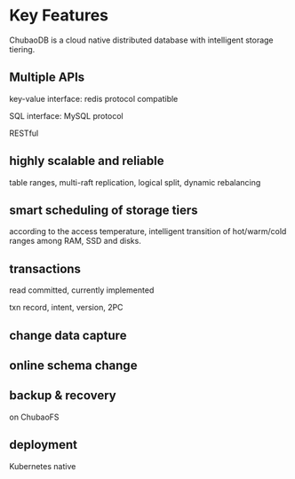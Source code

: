 # Key Features

ChubaoDB is a cloud native distributed database with intelligent storage tiering. 

## Multiple APIs

key-value interface: redis protocol compatible

SQL interface: MySQL protocol 

RESTful


## highly scalable and reliable

table ranges, multi-raft replication, logical split, dynamic rebalancing


## smart scheduling of storage tiers

according to the access temperature, intelligent transition of hot/warm/cold ranges among RAM, SSD and disks.  


## transactions

read committed, currently implemented

txn record, intent, version, 2PC

## change data capture

## online schema change

## backup & recovery

on ChubaoFS

## deployment

Kubernetes native






